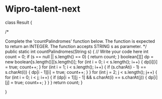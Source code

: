 # Wipro-talent-next
class Result {

/*

Complete the 'countPalindromes' function below.
The function is expected to return an INTEGER.
The function accepts STRING s as parameter. */
public static int countPalindromes(String s) { // Write your code here int count = 0; if (s == null || s.length() == 0) { return count; } boolean[][] dp = new boolean[s.length()][s.length()]; for (int i = 0; i < s.length(); i++) { dp[i][i] = true; count++; } for (int i = 1; i < s.length(); i++) { if (s.charAt(i - 1) == s.charAt(i)) { dp[i - 1][i] = true; count++; } } for (int j = 2; j < s.length(); j++) { for (int i = 0; i < j; i++) { if (dp[i + 1][j - 1] && s.charAt(i) == s.charAt(j)) { dp[i][j] = true; count++; } } } return count; }

}
